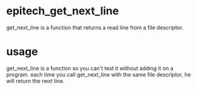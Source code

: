 # epitech_get_next_line
get_next_line is a function that returns a read line from a file descriptor.

# usage
get_next_line is a function so you can't test it without adding it on a program.
each time you call get_next_line with the same file descriptor, he will return the next line.
